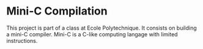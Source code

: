 # Mini-C Compilation
 
This project is part of a class at Ecole Polytechnique. It consists on building a mini-C compiler. Mini-C is a C-like computing langage with limited instructions.
